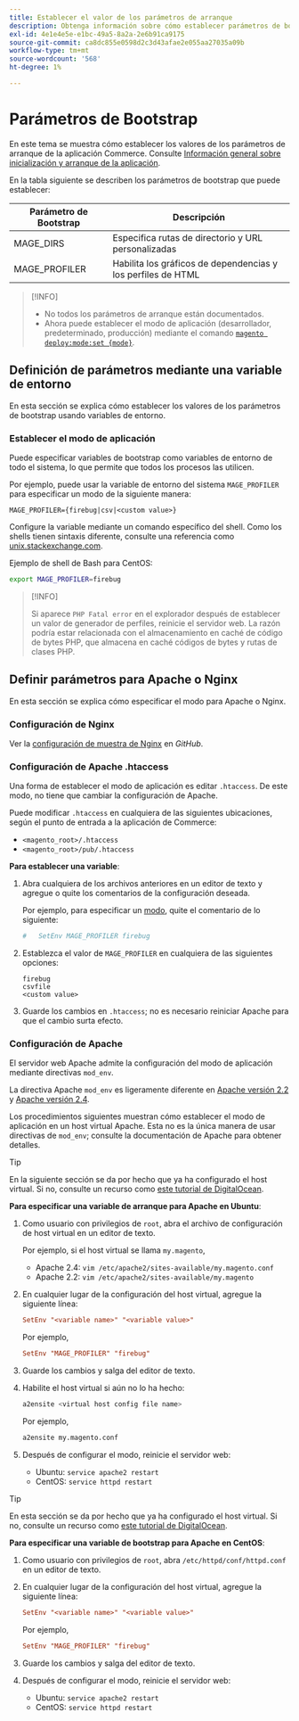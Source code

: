 ```yaml
---
title: Establecer el valor de los parámetros de arranque
description: Obtenga información sobre cómo establecer parámetros de bootstrap para la aplicación de Commerce.
exl-id: 4e1e4e5e-e1bc-49a5-8a2a-2e6b91ca9175
source-git-commit: ca8dc855e0598d2c3d43afae2e055aa27035a09b
workflow-type: tm+mt
source-wordcount: '568'
ht-degree: 1%

---
```


# Parámetros de Bootstrap

En este tema se muestra cómo establecer los valores de los parámetros de arranque de la aplicación Commerce. Consulte [Información general sobre inicialización y arranque de la aplicación](initialization.md).

En la tabla siguiente se describen los parámetros de bootstrap que puede establecer:

| Parámetro de Bootstrap | Descripción |
| ------------------- | -------------------------------------------- |
| MAGE_DIRS | Especifica rutas de directorio y URL personalizadas |
| MAGE_PROFILER | Habilita los gráficos de dependencias y los perfiles de HTML |

>[!INFO]
>
>- No todos los parámetros de arranque están documentados.
>- Ahora puede establecer el modo de aplicación (desarrollador, predeterminado, producción) mediante el comando [`magento deploy:mode:set {mode}`](../cli/set-mode.md).

## Definición de parámetros mediante una variable de entorno

En esta sección se explica cómo establecer los valores de los parámetros de bootstrap usando variables de entorno.

### Establecer el modo de aplicación

Puede especificar variables de bootstrap como variables de entorno de todo el sistema, lo que permite que todos los procesos las utilicen.

Por ejemplo, puede usar la variable de entorno del sistema `MAGE_PROFILER` para especificar un modo de la siguiente manera:

```
MAGE_PROFILER={firebug|csv|<custom value>}
```

Configure la variable mediante un comando específico del shell. Como los shells tienen sintaxis diferente, consulte una referencia como [unix.stackexchange.com][unix-stackx].

Ejemplo de shell de Bash para CentOS:

```bash
export MAGE_PROFILER=firebug
```

>[!INFO]
>
>Si aparece `PHP Fatal error` en el explorador después de establecer un valor de generador de perfiles, reinicie el servidor web. La razón podría estar relacionada con el almacenamiento en caché de código de bytes PHP, que almacena en caché códigos de bytes y rutas de clases PHP.

## Definir parámetros para Apache o Nginx

En esta sección se explica cómo especificar el modo para Apache o Nginx.

### Configuración de Nginx

Ver la [configuración de muestra de Nginx] en _GitHub_.

### Configuración de Apache .htaccess

Una forma de establecer el modo de aplicación es editar `.htaccess`. De este modo, no tiene que cambiar la configuración de Apache.

Puede modificar `.htaccess` en cualquiera de las siguientes ubicaciones, según el punto de entrada a la aplicación de Commerce:

- `<magento_root>/.htaccess`
- `<magento_root>/pub/.htaccess`

**Para establecer una variable**:

1. Abra cualquiera de los archivos anteriores en un editor de texto y agregue o quite los comentarios de la configuración deseada.

   Por ejemplo, para especificar un [modo](application-modes.md), quite el comentario de lo siguiente:

   ```conf
   #   SetEnv MAGE_PROFILER firebug
   ```

1. Establezca el valor de `MAGE_PROFILER` en cualquiera de las siguientes opciones:

   ```
   firebug
   csvfile
   <custom value>
   ```

1. Guarde los cambios en `.htaccess`; no es necesario reiniciar Apache para que el cambio surta efecto.

### Configuración de Apache

El servidor web Apache admite la configuración del modo de aplicación mediante directivas `mod_env`.

La directiva Apache `mod_env` es ligeramente diferente en [Apache versión 2.2] y [Apache versión 2.4].

Los procedimientos siguientes muestran cómo establecer el modo de aplicación en un host virtual Apache. Esta no es la única manera de usar directivas de `mod_env`; consulte la documentación de Apache para obtener detalles.

>[!TIP]
>
>En la siguiente sección se da por hecho que ya ha configurado el host virtual. Si no, consulte un recurso como [este tutorial de DigitalOcean](https://www.digitalocean.com/community/tutorials/how-to-set-up-apache-virtual-hosts-on-ubuntu-14-04-lts).

**Para especificar una variable de arranque para Apache en Ubuntu**:

1. Como usuario con privilegios de `root`, abra el archivo de configuración de host virtual en un editor de texto.

   Por ejemplo, si el host virtual se llama `my.magento`,

   - Apache 2.4: `vim /etc/apache2/sites-available/my.magento.conf`
   - Apache 2.2: `vim /etc/apache2/sites-available/my.magento`

1. En cualquier lugar de la configuración del host virtual, agregue la siguiente línea:

   ```conf
   SetEnv "<variable name>" "<variable value>"
   ```

   Por ejemplo,

   ```conf
   SetEnv "MAGE_PROFILER" "firebug"
   ```

1. Guarde los cambios y salga del editor de texto.
1. Habilite el host virtual si aún no lo ha hecho:

   ```bash
   a2ensite <virtual host config file name>
   ```

   Por ejemplo,

   ```bash
   a2ensite my.magento.conf
   ```

1. Después de configurar el modo, reinicie el servidor web:

   - Ubuntu: `service apache2 restart`
   - CentOS: `service httpd restart`

>[!TIP]
>
>En esta sección se da por hecho que ya ha configurado el host virtual. Si no, consulte un recurso como [este tutorial de DigitalOcean](https://www.digitalocean.com/community/tutorials/how-to-set-up-apache-virtual-hosts-on-centos-6).

**Para especificar una variable de bootstrap para Apache en CentOS**:

1. Como usuario con privilegios de `root`, abra `/etc/httpd/conf/httpd.conf` en un editor de texto.

1. En cualquier lugar de la configuración del host virtual, agregue la siguiente línea:

   ```conf
   SetEnv "<variable name>" "<variable value>"
   ```

   Por ejemplo,

   ```conf
   SetEnv "MAGE_PROFILER" "firebug"
   ```

1. Guarde los cambios y salga del editor de texto.

1. Después de configurar el modo, reinicie el servidor web:

   - Ubuntu: `service apache2 restart`
   - CentOS: `service httpd restart`

<!-- link definitions -->

[Apache versión 2.2]: https://httpd.apache.org/docs/2.2/mod/mod_env.html#setenv
[Apache versión 2.4]: https://httpd.apache.org/docs/2.4/mod/mod_env.html#setenv
[Configuración de muestra de Nginx]: https://github.com/magento/magento2/blob/2.4/nginx.conf.sample#L16
[unix-stackx]: https://unix.stackexchange.com/questions/117467/how-to-permanently-set-environmental-variables
